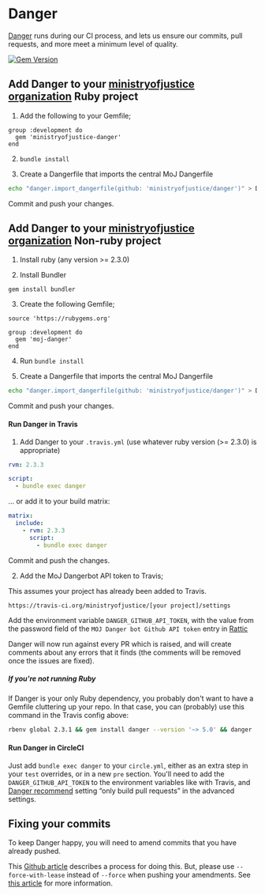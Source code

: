 # Danger

[Danger](http://danger.systems) runs during our CI process, and lets us
ensure our commits, pull requests, and more meet a minimum level
of quality.

[![Gem Version](https://badge.fury.io/rb/ministryofjustice-danger.svg)](https://badge.fury.io/rb/ministryofjustice-danger)

## Add Danger to your [ministryofjustice organization](https://github.com/ministryofjustice) Ruby project

1. Add the following to your Gemfile;

```
group :development do
  gem 'ministryofjustice-danger'
end
```

2. `bundle install`

3. Create a Dangerfile that imports the central MoJ Dangerfile

```bash
echo "danger.import_dangerfile(github: 'ministryofjustice/danger')" > Dangerfile
```

Commit and push your changes.

## Add Danger to your [ministryofjustice organization](https://github.com/ministryofjustice) Non-ruby project

1. Install ruby (any version >= 2.3.0)

2. Install Bundler

```
gem install bundler
```

3. Create the following Gemfile;

```
source 'https://rubygems.org'

group :development do
  gem 'moj-danger'
end
```

4. Run `bundle install`

5. Create a Dangerfile that imports the central MoJ Dangerfile

```bash
echo "danger.import_dangerfile(github: 'ministryofjustice/danger')" > Dangerfile
```

Commit and push your changes.

#### Run Danger in Travis

1. Add Danger to your `.travis.yml` (use whatever ruby version (>= 2.3.0) is appropriate)

```yaml
rvm: 2.3.3

script:
  - bundle exec danger
```

… or add it to your build matrix:

```yaml
matrix:
  include:
    - rvm: 2.3.3
      script:
        - bundle exec danger
```

Commit and push the changes.

2. Add the MoJ Dangerbot API token to Travis;

This assumes your project has already been added to Travis.

    https://travis-ci.org/ministryofjustice/[your project]/settings

Add the environment variable `DANGER_GITHUB_API_TOKEN`, with the value
from the password field of the `MOJ Danger bot Github API token` entry
in [Rattic](https://rattic.service.dsd.io/cred/detail/695/)

Danger will now run against every PR which is raised, and will create comments
about any errors that it finds (the comments will be removed once the issues
are fixed).

##### If you're not running Ruby

If Danger is your only Ruby dependency, you probably don't want to have
a Gemfile cluttering up your repo. In that case, you can (probably) use
this command in the Travis config above:

```bash
rbenv global 2.3.1 && gem install danger --version '~> 5.0' && danger
```

#### Run Danger in CircleCI

Just add `bundle exec danger` to your `circle.yml`, either as an extra
step in your `test` overrides, or in a new `pre` section. You'll need
to add the `DANGER_GITHUB_API_TOKEN` to the environment variables like
with Travis, and
[Danger recommend](http://danger.systems/guides/getting_started.html#setting-up-danger-to-run-on-your-ci)
setting “only build pull requests” in the advanced settings.

## Fixing your commits

To keep Danger happy, you will need to amend commits that you have already pushed.

This [Github article](https://help.github.com/articles/changing-a-commit-message/)
describes a process for doing this. But, please use `--force-with-lease` instead
of `--force` when pushing your amendments. See [this article](https://developer.atlassian.com/blog/2015/04/force-with-lease/)
for more information.

